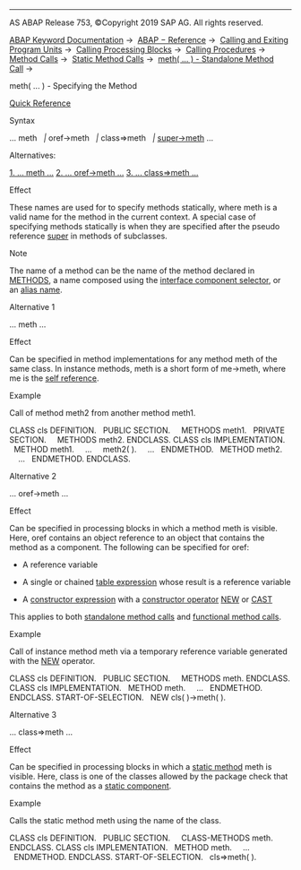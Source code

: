   

* * *

AS ABAP Release 753, ©Copyright 2019 SAP AG. All rights reserved.

[ABAP Keyword Documentation](javascript:call_link\('abenabap.htm'\)) →  [ABAP − Reference](javascript:call_link\('abenabap_reference.htm'\)) →  [Calling and Exiting Program Units](javascript:call_link\('abenabap_execution.htm'\)) →  [Calling Processing Blocks](javascript:call_link\('abencall_processing_blocks.htm'\)) →  [Calling Procedures](javascript:call_link\('abencall_procedures.htm'\)) →  [Method Calls](javascript:call_link\('abenmethod_calls.htm'\)) →  [Static Method Calls](javascript:call_link\('abenmethod_calls_static.htm'\)) →  [meth( ... ) - Standalone Method Call](javascript:call_link\('abapcall_method_static_short.htm'\)) → 

meth( ... ) - Specifying the Method

[Quick Reference](javascript:call_link\('abapcall_method_shortref.htm'\))

Syntax

... meth
  *|* oref->meth
  *|* class=>meth
  *|* [super->meth](javascript:call_link\('abapcall_method_meth_super.htm'\)) ...

Alternatives:

[1\. ... meth ...](#!ABAP_ALTERNATIVE_1@1@)
[2\. ... oref->meth ...](#!ABAP_ALTERNATIVE_2@2@)
[3\. ... class=>meth ...](#!ABAP_ALTERNATIVE_3@3@)

Effect

These names are used for to specify methods statically, where meth is a valid name for the method in the current context. A special case of specifying methods statically is when they are specified after the pseudo reference [super](javascript:call_link\('abapcall_method_meth_super.htm'\)) in methods of subclasses.

Note

The name of a method can be the name of the method declared in [METHODS](javascript:call_link\('abapmethods.htm'\)), a name composed using the [interface component selector](javascript:call_link\('abeninterface_comp_selector_glosry.htm'\) "Glossary Entry"), or an [alias name](javascript:call_link\('abenalias_glosry.htm'\) "Glossary Entry").

Alternative 1

... meth ...

Effect

Can be specified in method implementations for any method meth of the same class. In instance methods, meth is a short form of me->meth, where me is the [self reference](javascript:call_link\('abenself_reference_glosry.htm'\) "Glossary Entry").

Example

Call of method meth2 from another method meth1.

CLASS cls DEFINITION.
  PUBLIC SECTION.
    METHODS meth1.
  PRIVATE SECTION.
    METHODS meth2.
ENDCLASS.
CLASS cls IMPLEMENTATION.
  METHOD meth1.
    ...
    meth2( ).
    ...
  ENDMETHOD.
  METHOD meth2.
    ...
  ENDMETHOD.
ENDCLASS.

Alternative 2

... oref->meth ...

Effect

Can be specified in processing blocks in which a method meth is visible. Here, oref contains an object reference to an object that contains the method as a component. The following can be specified for oref:

-   A reference variable
    
-   A single or chained [table expression](javascript:call_link\('abentable_expression_glosry.htm'\) "Glossary Entry") whose result is a reference variable
    
-   A [constructor expression](javascript:call_link\('abenconstructor_expression_glosry.htm'\) "Glossary Entry") with a [constructor operator](javascript:call_link\('abenconstructor_operator_glosry.htm'\) "Glossary Entry") [NEW](javascript:call_link\('abenconstructor_expression_new.htm'\)) or [CAST](javascript:call_link\('abenconstructor_expression_cast.htm'\))
    

This applies to both [standalone method calls](javascript:call_link\('abapcall_method_static_short.htm'\)) and [functional method calls](javascript:call_link\('abapcall_method_functional.htm'\)).

Example

Call of instance method meth via a temporary reference variable generated with the [NEW](javascript:call_link\('abenconstructor_expression_new.htm'\)) operator.

CLASS cls DEFINITION.
  PUBLIC SECTION.
    METHODS meth.
ENDCLASS.
CLASS cls IMPLEMENTATION.
  METHOD meth.
    ...
  ENDMETHOD.
ENDCLASS.
START-OF-SELECTION.
  NEW cls( )->meth( ).

Alternative 3

... class=>meth ...

Effect

Can be specified in processing blocks in which a [static method](javascript:call_link\('abenstatic_method_glosry.htm'\) "Glossary Entry") meth is visible. Here, class is one of the classes allowed by the package check that contains the method as a [static component](javascript:call_link\('abenstatic_component_glosry.htm'\) "Glossary Entry").

Example

Calls the static method meth using the name of the class.

CLASS cls DEFINITION.
  PUBLIC SECTION.
    CLASS-METHODS meth.
ENDCLASS.
CLASS cls IMPLEMENTATION.
  METHOD meth.
    ...
  ENDMETHOD.
ENDCLASS.
START-OF-SELECTION.
  cls=>meth( ).